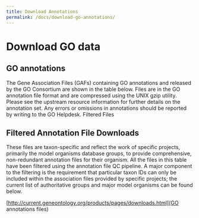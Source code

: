 ```yaml
---
title: Download Annotations
permalink: /docs/download-go-annotations/
---
```

# Download GO data 

## GO annotations 

The Gene Association Files (GAFs) containing GO annotations and released by the GO Consortium are shown in the table below. Files are in the GO annotation file format and are compressed using the UNIX gzip utility. Please see the upstream resource information for further details on the annotation set. Any errors or omissions in annotations should be reported by writing to the GO Helpdesk.
Filtered Files

## Filtered Annotation File Downloads
These files are taxon-specific and reflect the work of specific projects, primarily the model organisms database groups, to provide comprehensive, non-redundant annotation files for their organism. All the files in this table have been filtered using the annotation file QC pipeline. A major component to the filtering is the requirement that particular taxon IDs can only be included within the association files provided by specific projects; the current list of authoritative groups and major model organisms can be found below.

[http://current.geneontology.org/products/pages/downloads.html](GO annotations files)



